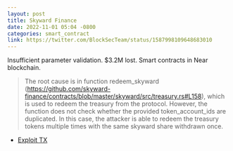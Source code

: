 ```yaml
---
layout: post
title: Skyward Finance
date: 2022-11-01 05:04 -0800
categories: smart_contract
link: https://twitter.com/BlockSecTeam/status/1587998109648683010
---
```

Insufficient parameter validation. $3.2M lost. Smart contracts in Near blockchain.

> The root cause is in function redeem_skyward (https://github.com/skyward-finance/contracts/blob/master/skyward/src/treasury.rs#L158), which is used to redeem the treasury from the protocol.
> However, the function does not check whether the provided token_account_ids are duplicated. In this case, the attacker is able to redeem the treasury tokens multiple times with the same skyward share withdrawn once.

- [Exploit TX](https://explorer.near.org/transactions/92Gq7zehKPwSSnpoZ7LGGtSmgmBb4wP2XNDVJqUZRGqz)